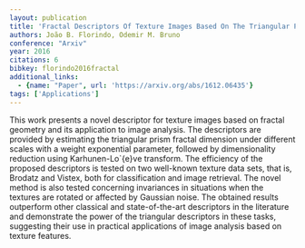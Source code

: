 ```yaml
---
layout: publication
title: 'Fractal Descriptors Of Texture Images Based On The Triangular Prism Dimension'
authors: João B. Florindo, Odemir M. Bruno
conference: "Arxiv"
year: 2016
citations: 6
bibkey: florindo2016fractal
additional_links:
  - {name: "Paper", url: 'https://arxiv.org/abs/1612.06435'}
tags: ['Applications']
---
```

This work presents a novel descriptor for texture images based on fractal
geometry and its application to image analysis. The descriptors are provided by
estimating the triangular prism fractal dimension under different scales with a
weight exponential parameter, followed by dimensionality reduction using
Karhunen-Lo\`\{e\}ve transform. The efficiency of the proposed descriptors is
tested on two well-known texture data sets, that is, Brodatz and Vistex, both
for classification and image retrieval. The novel method is also tested
concerning invariances in situations when the textures are rotated or affected
by Gaussian noise. The obtained results outperform other classical and
state-of-the-art descriptors in the literature and demonstrate the power of the
triangular descriptors in these tasks, suggesting their use in practical
applications of image analysis based on texture features.
